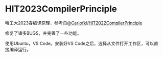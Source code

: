 # HIT2023CompilerPrinciple
哈工大2023春编译原理，参考自@[Carlofkl](https://github.com/Carlofkl)/[HIT2022CompilerPrinciple](https://github.com/Carlofkl/HIT2022CompilerPrinciple)

修复了诸多BUGS，并完善了一些功能。

使用Ubuntu，VS Code。安装好VS Code之后，选择从文件打开工作区，可以直接编译运行。
